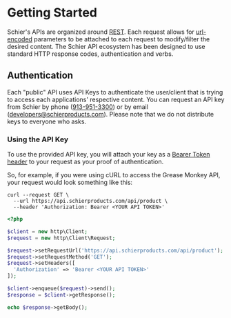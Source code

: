 # Getting Started

Schier's APIs are organized around [REST](https://en.wikipedia.org/wiki/Representational_state_transfer). Each request allows for [url-encoded](https://www.w3schools.com/tags/ref_urlencode.ASP) parameters to be attached to each request to modify/filter the desired content. The Schier API ecosystem has been designed to use standard HTTP response codes, authentication and verbs.

## Authentication

Each "public" API uses API Keys to authenticate the user/client that is trying to access each applications' respective content. You can request an API key from Schier by phone ([913-951-3300](tel://9139513300)) or by email ([developers@schierproducts.com](mailto:developers@schierproducts.com)). Please note that we do not distribute keys to everyone who asks.

### Using the API Key

To use the provided API key, you will attach your key as a [Bearer Token header](https://www.loginradius.com/blog/async/everything-you-want-to-know-about-authorization-headers/) to your request as your proof of authentication.

So, for example, if you were using cURL to access the Grease Monkey API, your request would look something like this:

<tabs group="stack">
<tab title="cUrl" group-key="curl">

```cURL
curl --request GET \
  --url https://api.schierproducts.com/api/product \
  --header 'Authorization: Bearer <YOUR API TOKEN>'
```
</tab>
<tab title="PHP" group-key="php">

```php
<?php

$client = new http\Client;
$request = new http\Client\Request;

$request->setRequestUrl('https://api.schierproducts.com/api/product');
$request->setRequestMethod('GET');
$request->setHeaders([
  'Authorization' => 'Bearer <YOUR API TOKEN>'
]);

$client->enqueue($request)->send();
$response = $client->getResponse();

echo $response->getBody();
```
</tab>
</tabs>